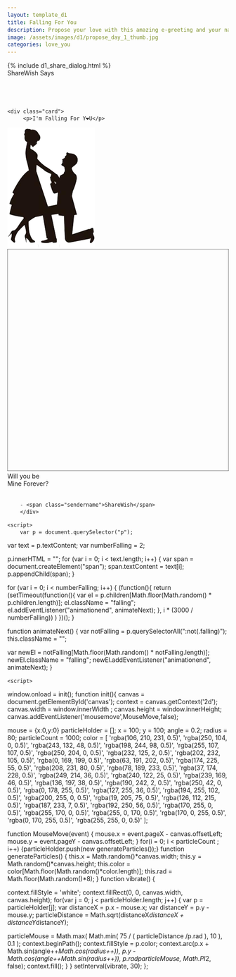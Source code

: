 ```yaml
---
layout: template_d1
title: Falling For You
description: Propose your love with this amazing e-greeting and your name
image: /assets/images/d1/propose_day_1_thumb.jpg
categories: love_you
---
```

<body class="p-body" style="overflow-x: hidden; background-attachment: fixed;background-size: cover;">
  <style>
#desc {
    position: relative;
     left: auto; 
    padding-top: 4em;
}
</style>
  {% include d1_share_dialog.html %}
  
   <div class="top4a ball">
          <span class="sendername">ShareWish</span>
        <span> Says </span>
    </div>
    
<div id ="desc">
    
    
    <div class="card">
         <p>I'm Falling For Y❤U</p>
  <img src="/assets/images/d1/propose.png" width="200">
    
       
    
  <svg class="svg" height="100%" width="100%" viewBox="0 0 100 100"  preserveAspectRatio="none">
    <path d="M0 0 H 100 V 100 H 00 Z" fill="transparent" stroke="black" vector-effect="non-scaling-stroke"/>
  </svg>
</div>
     <div class="p-h">
        Will you be<br/> Mine Forever?<br/><br/>
    
        - <span class="sendername">ShareWish</span>
        </div>
    
    
   
</div>
    
<canvas id ="canvas"></canvas>
    
    <script>
        var p = document.querySelector("p");
var text = p.textContent;
var numberFalling = 2;

p.innerHTML = "";
for (var i = 0; i < text.length; i++) {
  var span = document.createElement("span");
  span.textContent = text[i];
  p.appendChild(span);
}

for (var i = 0; i < numberFalling; i++) {
  (function(){
    return (setTimeout(function(){
      var el = p.children[Math.floor(Math.random() * p.children.length)];
      el.className = "falling";
      el.addEventListener("animationend", animateNext);
    }, i * (3000 / numberFalling))
    )
  })();
}

function animateNext() {
  var notFalling = p.querySelectorAll(":not(.falling)");
  this.className = "";
  
  var newEl = notFalling[Math.floor(Math.random() * notFalling.length)];
  newEl.className = "falling";
  newEl.addEventListener("animationend", animateNext);
}
    </script>
    
    <script>
   window.onload = init();
function init(){
canvas = document.getElementById('canvas');
context = canvas.getContext('2d');
canvas.width = window.innerWidth ;
canvas.height = window.innerHeight;
canvas.addEventListener('mousemove',MouseMove,false);

mouse = {x:0,y:0}
particleHolder = [];
x = 100;
y = 100;
angle = 0.2;
radius = 80;
particleCount = 1000;
color = [
'rgba(106, 210, 231, 0.5)',
'rgba(250, 104, 0, 0.5)',
'rgba(243, 132, 48, 0.5)',
'rgba(198, 244, 98, 0.5)',
'rgba(255, 107, 107, 0.5)',
'rgba(250, 204, 0, 0.5)',
 'rgba(232, 125, 2, 0.5)',
'rgba(202, 232, 105, 0.5)',
'rgba(0, 169, 199, 0.5)',
'rgba(63, 191, 202, 0.5)',
'rgba(174, 225, 55, 0.5)',
 'rgba(208, 231, 80, 0.5)',
'rgba(78, 189, 233, 0.5)',
'rgba(37, 174, 228, 0.5)',
'rgba(249, 214, 36, 0.5)',
'rgba(240, 122, 25, 0.5)',
'rgba(239, 169, 46, 0.5)',
'rgba(136, 197, 38, 0.5)',
'rgba(190, 242, 2, 0.5)',
'rgba(250, 42, 0, 0.5)',
'rgba(0, 178, 255, 0.5)',
'rgba(127, 255, 36, 0.5)',
'rgba(194, 255, 102, 0.5)',
'rgba(200, 255, 0, 0.5)',
'rgba(19, 205, 75, 0.5)',
'rgba(126, 112, 215, 0.5)',
'rgba(187, 233, 7, 0.5)',
'rgba(192, 250, 56, 0.5)',
'rgba(170, 255, 0, 0.5)',
'rgba(255, 170, 0, 0.5)',
'rgba(255, 0, 170, 0.5)',
'rgba(170, 0, 255, 0.5)',
'rgba(0, 170, 255, 0.5)',
'rgba(255, 255, 0, 0.5)'
];


function MouseMove(event)
{
	mouse.x = event.pageX - canvas.offsetLeft;
	mouse.y = event.pageY - canvas.offsetLeft;
}
for(i = 0; i < particleCount ; i++)
{particleHolder.push(new generateParticles());}
function generateParticles()
{
this.x = Math.random()*canvas.width;
this.y = Math.random()*canvas.height;
this.color = color[Math.floor(Math.random()*color.length)];
this.rad = Math.floor(Math.random()*8);
}
function vibrate()
{

context.fillStyle = 'white';
context.fillRect(0, 0, canvas.width, canvas.height);
for(var j = 0; j < particleHolder.length; j++)
{
var p = particleHolder[j];
var distanceX = p.x - mouse.x;
var distanceY = p.y - mouse.y;
particleDistance =  Math.sqrt(distanceX*distanceX + distanceY*distanceY);

particleMouse = Math.max( Math.min( 75 / ( particleDistance /p.rad ), 10 ), 0.1 );
context.beginPath();
context.fillStyle = p.color;
context.arc(p.x + Math.sin(angle++*Math.cos(radius++)), 
p.y - Math.cos(angle++*Math.sin(radius++)), 
p.rad*particleMouse, Math.PI*2, false);
context.fill();
}
}
setInterval(vibrate, 30);
};
    </script>
      <script src="js/eff.js"></script>
<script>anime({
  targets: '.svg path',
  strokeDashoffset: [anime.setDashoffset, 2],
  easing: 'linear',
  duration: 8000,
  loop: true });
//# sourceURL=pen.js
</script>
    
</body>